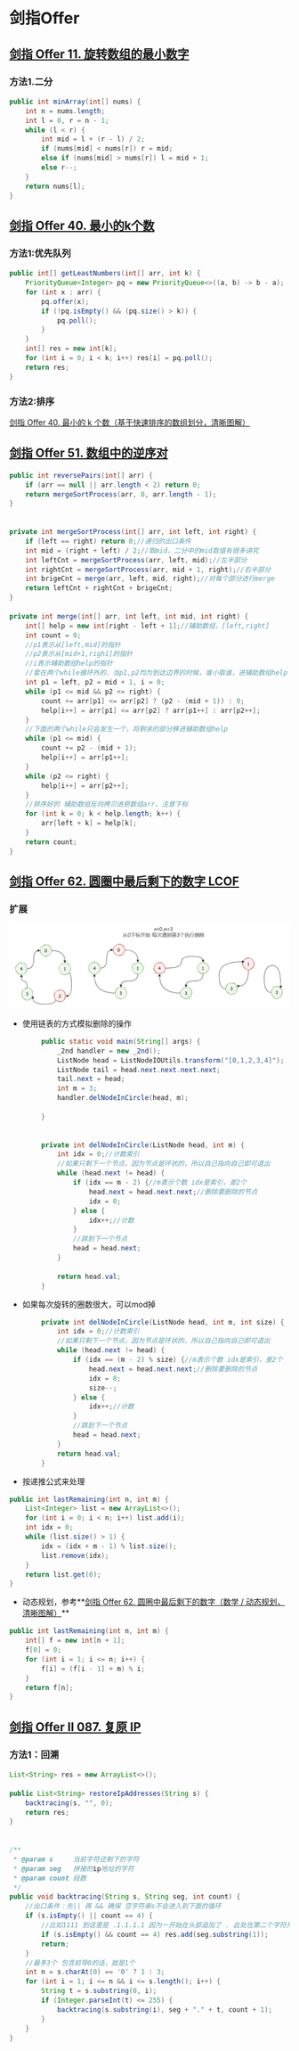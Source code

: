 # 剑指Offer





## [剑指 Offer 11. 旋转数组的最小数字](https://leetcode-cn.com/problems/xuan-zhuan-shu-zu-de-zui-xiao-shu-zi-lcof/)

### 方法1.二分

```java
public int minArray(int[] nums) {
    int n = nums.length;
    int l = 0, r = n - 1;
    while (l < r) {
        int mid = l + (r - l) / 2;
        if (nums[mid] < nums[r]) r = mid;
        else if (nums[mid] > nums[r]) l = mid + 1;
        else r--;
    }
    return nums[l];
}
```







## [剑指 Offer 40. 最小的k个数](https://leetcode-cn.com/problems/zui-xiao-de-kge-shu-lcof/)

### 方法1:优先队列

```java
public int[] getLeastNumbers(int[] arr, int k) {
    PriorityQueue<Integer> pq = new PriorityQueue<>((a, b) -> b - a);
    for (int x : arr) {
        pq.offer(x);
        if (!pq.isEmpty() && (pq.size() > k)) {
            pq.poll();
        }
    }
    int[] res = new int[k];
    for (int i = 0; i < k; i++) res[i] = pq.poll();
    return res;
}
```

### 方法2:排序

[剑指 Offer 40. 最小的 k 个数（基于快速排序的数组划分，清晰图解）](https://leetcode-cn.com/problems/zui-xiao-de-kge-shu-lcof/solution/jian-zhi-offer-40-zui-xiao-de-k-ge-shu-j-9yze/)



## [剑指 Offer 51. 数组中的逆序对](https://leetcode-cn.com/problems/shu-zu-zhong-de-ni-xu-dui-lcof/)

```java
public int reversePairs(int[] arr) {
    if (arr == null || arr.length < 2) return 0;
    return mergeSortProcess(arr, 0, arr.length - 1);
}


private int mergeSortProcess(int[] arr, int left, int right) {
    if (left == right) return 0;//递归的出口条件
    int mid = (right + left) / 2;//取mid，二分中的mid取值有很多讲究
    int leftCnt = mergeSortProcess(arr, left, mid);//左半部分
    int rightCnt = mergeSortProcess(arr, mid + 1, right);//右半部分
    int brigeCnt = merge(arr, left, mid, right);//对每个部分进行merge
    return leftCnt + rightCnt + brigeCnt;
}

private int merge(int[] arr, int left, int mid, int right) {
    int[] help = new int[right - left + 1];//辅助数组，[left,right]
    int count = 0;
    //p1表示从[left,mid]的指针
    //p2表示从[mid+1,righ1]的指针
    //i表示辅助数组help的指针
    //套在两个while循环外的，当p1,p2均为到达边界的时候，谁小取谁，进辅助数组help
    int p1 = left, p2 = mid + 1, i = 0;
    while (p1 <= mid && p2 <= right) {
        count += arr[p1] <= arr[p2] ? (p2 - (mid + 1)) : 0;
        help[i++] = arr[p1] <= arr[p2] ? arr[p1++] : arr[p2++];
    }
    //下面的两个while只会发生一个，将剩余的部分移进辅助数组help
    while (p1 <= mid) {
        count += p2 - (mid + 1);
        help[i++] = arr[p1++];
    }
    while (p2 <= right) {
        help[i++] = arr[p2++];
    }
    //排序好的 辅助数组反向拷贝进原数组arr，注意下标
    for (int k = 0; k < help.length; k++) {
        arr[left + k] = help[k];
    }
    return count;
}
```







## [剑指 Offer 62. 圆圈中最后剩下的数字 LCOF](https://leetcode-cn.com/problems/yuan-quan-zhong-zui-hou-sheng-xia-de-shu-zi-lcof/)

### 扩展

![](/imgs/leetcode/swordoffer/image-20220313153132102.png)

- 使用链表的方式模拟删除的操作

```java
        public static void main(String[] args) {
            _2nd handler = new _2nd();
            ListNode head = ListNodeIOUtils.transform("[0,1,2,3,4]");
            ListNode tail = head.next.next.next.next;
            tail.next = head;
            int m = 3;
            handler.delNodeInCircle(head, m);

        }


        private int delNodeInCircle(ListNode head, int m) {
            int idx = 0;//计数索引
            //如果只剩下一个节点，因为节点是环状的，所以自己指向自己即可退出
            while (head.next != head) {
                if (idx == m - 2) {//m表示个数 idx是索引，差2个
                    head.next = head.next.next;//删除要删除的节点
                    idx = 0;
                } else {
                    idx++;//计数
                }
                //跳到下一个节点
                head = head.next;
            }

            return head.val;
        }
```

- 如果每次旋转的圈数很大，可以mod掉

```java
        private int delNodeInCircle(ListNode head, int m, int size) {
            int idx = 0;//计数索引
            //如果只剩下一个节点，因为节点是环状的，所以自己指向自己即可退出
            while (head.next != head) {
                if (idx == (m - 2) % size) {//m表示个数 idx是索引，差2个
                    head.next = head.next.next;//删除要删除的节点
                    idx = 0;
                    size--;
                } else {
                    idx++;//计数
                }
                //跳到下一个节点
                head = head.next;
            }
            return head.val;
        }
```

- 按递推公式来处理

```java
public int lastRemaining(int n, int m) {
    List<Integer> list = new ArrayList<>();
    for (int i = 0; i < n; i++) list.add(i);
    int idx = 0;
    while (list.size() > 1) {
        idx = (idx + m - 1) % list.size();
        list.remove(idx);
    }
    return list.get(0);
}
```



- 动态规划，参考**[剑指 Offer 62. 圆圈中最后剩下的数字（数学 / 动态规划，清晰图解）](https://leetcode-cn.com/problems/yuan-quan-zhong-zui-hou-sheng-xia-de-shu-zi-lcof/solution/jian-zhi-offer-62-yuan-quan-zhong-zui-ho-dcow/)**

```java
public int lastRemaining(int n, int m) {
    int[] f = new int[n + 1];
    f[0] = 0;
    for (int i = 1; i <= n; i++) {
        f[i] = (f[i - 1] + m) % i;
    }
    return f[n];
}
```



## [剑指 Offer II 087. 复原 IP ](https://leetcode.cn/problems/0on3uN/)

### 方法1：回溯

```java
List<String> res = new ArrayList<>();

public List<String> restoreIpAddresses(String s) {
    backtracing(s, "", 0);
    return res;
}


/**
 * @param s     当前字符还剩下的字符
 * @param seg   拼接的ip地址的字符
 * @param count 段数
 */
public void backtracing(String s, String seg, int count) {
    //出口条件：先|| 再 && 确保 空字符串s不会进入到下面的循环
    if (s.isEmpty() || count == 4) {
        //比如1111 到这里是 .1.1.1.1 因为一开始在头部追加了 . 此处在第二个字符开始往后切
        if (s.isEmpty() && count == 4) res.add(seg.substring(1));
        return;
    }
    //最多3个 包含前导0的话，就是1个
    int n = s.charAt(0) == '0' ? 1 : 3;
    for (int i = 1; i <= n && i <= s.length(); i++) {
        String t = s.substring(0, i);
        if (Integer.parseInt(t) <= 255) {
            backtracing(s.substring(i), seg + "." + t, count + 1);
        }
    }
}
```
